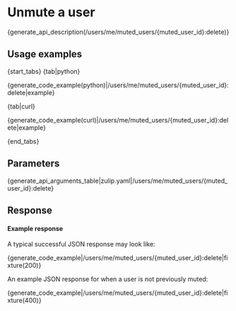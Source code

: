 # Unmute a user

{generate_api_description(/users/me/muted_users/{muted_user_id}:delete)}

## Usage examples

{start_tabs}
{tab|python}

{generate_code_example(python)|/users/me/muted_users/{muted_user_id}:delete|example}

{tab|curl}

{generate_code_example(curl)|/users/me/muted_users/{muted_user_id}:delete|example}

{end_tabs}

## Parameters

{generate_api_arguments_table|zulip.yaml|/users/me/muted_users/{muted_user_id}:delete}

## Response

#### Example response

A typical successful JSON response may look like:

{generate_code_example|/users/me/muted_users/{muted_user_id}:delete|fixture(200)}

An example JSON response for when a user is not previously muted:

{generate_code_example|/users/me/muted_users/{muted_user_id}:delete|fixture(400)}
